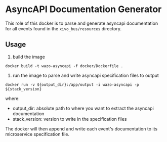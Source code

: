 # AsyncAPI Documentation Generator

This role of this docker is to parse and generate asyncapi documentation for 
all events found in the `xivo_bus/resources` directory.

## Usage

1. build the image

`docker build -t wazo-asyncapi -f docker/Dockerfile .`

1. run the image to parse and write asyncapi specification files to output

`docker run -v ${output_dir}:/app/output -i wazo-asyncapi -p ${stack_version}`

where: 
  * output_dir: absolute path to where you want to extract the asyncapi documentation
  * stack_version: version to write in the specification files

The docker will then append and write each event's documentation to its microservice specification file.

